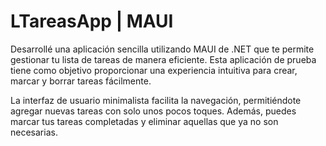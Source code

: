 # LTareasApp | MAUI

Desarrollé una aplicación sencilla utilizando MAUI de .NET que te permite gestionar tu lista de tareas de manera eficiente. Esta aplicación de prueba tiene como objetivo proporcionar una experiencia intuitiva para crear, marcar y borrar tareas fácilmente.

La interfaz de usuario minimalista facilita la navegación, permitiéndote agregar nuevas tareas con solo unos pocos toques. Además, puedes marcar tus tareas completadas y eliminar aquellas que ya no son necesarias.
